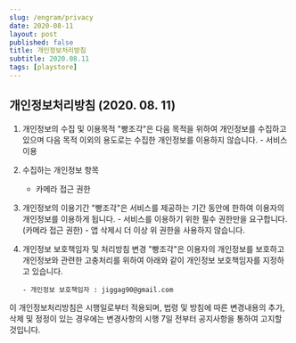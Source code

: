 ```yaml
---
slug: /engram/privacy
date: 2020-08-11
layout: post
published: false
title: 개인정보처리방침
subtitle: 2020.08.11
tags: [playstore]
---
```


## 개인정보처리방침 (2020. 08. 11)

1.  개인정보의 수집 및 이용목적
    "빵조각"은 다음 목적을 위하여 개인정보를 수집하고 있으며 다음 목적 이외의 용도로는 수집한 개인정보를 이용하지 않습니다. - 서비스 이용

2.  수집하는 개인정보 항목

    - 카메라 접근 권한

3.  개인정보의 이용기간
    "빵조각"은 서비스를 제공하는 기간 동안에 한하여 이용자의 개인정보를 이용하게 됩니다. - 서비스를 이용하기 위한 필수 권한만을 요구합니다. (카메라 접근 권한) - 앱 삭제시 더 이상 위 권한을 사용하지 않습니다.

4.  개인정보 보호책임자 및 처리방침 변경
    "빵조각"은 이용자의 개인정보를 보호하고 개인정보와 관련한 고충처리를 위하여 아래와 같이 개인정보 보호책임자를 지정하고 있습니다.

        - 개인정보 보호책임자 : jiggag90@gmail.com

이 개인정보처리방침은 시행일로부터 적용되며, 법령 및 방침에 따른 변경내용의 추가, 삭제 및 정정이 있는 경우에는 변경사항의 시행 7일 전부터 공지사항을 통하여 고지할 것입니다.

